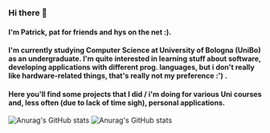 ### Hi there 👋
#### I'm Patrick, pat for friends and hys on the net :). 
#### I'm currently studying Computer Science at University of Bologna (UniBo) as an undergraduate. I'm quite interested in learning stuff about software, developing applications with different prog. languages, but i don't really like hardware-related things, that's really not my preference :') . 
#### Here you'll find some projects that I did / i'm doing for various Uni courses and, less often (due to lack of time sigh), personal applications.

![Anurag's GitHub stats](https://github-readme-stats.vercel.app/api?username=hyspxt&show_icons=true&bg_color=00000000)
![Anurag's GitHub stats](https://github-readme-stats.vercel.app/api?username=hyspxt&show_icons=true&bg_color=00000000)
